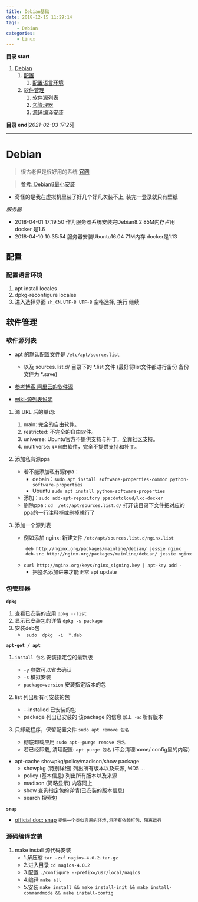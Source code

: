 ```yaml
---
title: Debian基础
date: 2018-12-15 11:29:14
tags: 
    - Debian
categories: 
    - Linux
---
```


**目录 start**

1. [Debian](#debian)
    1. [配置](#配置)
        1. [配置语言环境](#配置语言环境)
    1. [软件管理](#软件管理)
        1. [软件源列表](#软件源列表)
        1. [包管理器](#包管理器)
        1. [源码编译安装](#源码编译安装)

**目录 end**|_2021-02-03 17:25_|
****************************************
# Debian 
> 很古老但是很好用的系统 [官网](https://www.debian.org/index.zh-cn.html)

> [参考: Debian8最小安装](https://www.howtoforge.com/tutorial/debian-8-jessie-minimal-server/)
- 奇怪的是我在虚拟机里装了好几个好几次装不上, 装完一登录就只有壁纸

_服务器_
- 2018-04-01 17:19:50 作为服务器系统安装完Debian8.2 85M内存占用 docker 是1.6
- 2018-04-10 10:35:54 服务器安装Ubuntu16.04 71M内存 docker是1.13

## 配置
### 配置语言环境
1. apt install locales
2. dpkg-reconfigure locales
3. 进入选择界面 `zh_CN.UTF-8 UTF-8` 空格选择, 换行 继续


## 软件管理
### 软件源列表
- apt 的默认配置文件是 `/etc/apt/source.list`
    - 以及 sources.list.d/ 目录下的 *.list 文件 (最好将list文件都进行备份 备份文件为 *.save)

- [参考博客 阿里云的软件源](https://hacpai.com/article/1482807364546?p=1&m=0)
- [wiki-源列表说明](http://wiki.ubuntu.com.cn/%E6%BA%90%E5%88%97%E8%A1%A8)

1. 源 URL 后的单词: 
    1. main: 完全的自由软件。
    1. restricted: 不完全的自由软件。
    1. universe: Ubuntu官方不提供支持与补丁，全靠社区支持。
    1. multiverse: 非自由软件，完全不提供支持和补丁。

1. 添加私有源ppa
    - 若不能添加私有源ppa：
        - debain：`sudo apt install software-properties-common python-software-properties`
        - Ubuntu `sudo apt install python-software-properties`
    - 添加：`sudo add-apt-repository ppa:dotcloud/lxc-docker `
	- 删除ppa : `cd  /etc/apt/sources.list.d/` 打开该目录下文件把对应的ppa的一行注释掉或删掉就行了


1. 添加一个源列表
    - 例如添加 nginx: 新建文件 `/etc/apt/sources.list.d/nginx.list` 
    ```
        deb http://nginx.org/packages/mainline/debian/ jessie nginx
        deb-src http://nginx.org/packages/mainline/debian/ jessie nginx
    ```
    - `curl http://nginx.org/keys/nginx_signing.key | apt-key add -`
        - 把签名添加进来才能正常 apt update

### 包管理器
**`dpkg`**
1. 查看已安装的应用 `dpkg --list`
1. 显示已安装包的详情 `dpkg -s package`
1. 安装deb包
	- ` sudo  dpkg  -i  *.deb`

**`apt-get / apt`**
1. `install 包名`  安装指定包的最新版
    - `-y` 参数可以省去确认
    - `-s` 模拟安装
    - `package=version` 安装指定版本的包

1. list 列出所有可安装的包
    - --installed 已安装的包
    - package 列出已安装的 该package 的信息 `加上 -a`: 所有版本

1. 只卸载程序，保留配置文件 `sudo apt remove 包名`
    - 彻底卸载应用 `sudo apt--purge remove 包名`
    - 若已经卸载, 清理配置: `apt purge 包名` (不会清理home/.config里的内容)

- apt-cache showpkg/policy/madison/show package
    - showpkg (特别详细) 列出所有版本以及来源, MD5 ...
    - policy (基本信息) 列出所有版本以及来源
    - madison (简略显示) 内容同上
    - show 查询指定包的详情(已安装的版本信息)
    - search 搜索包

**`snap`**
- [official doc: snap](https://snapcraft.io/docs/core/usage) `提供一个类似容器的环境,将所有依赖打包，隔离运行`

### 源码编译安装
1. make install 源代码安装
    - 1.解压缩 `tar -zxf nagios-4.0.2.tar.gz ` 
    - 2.进入目录 `cd nagios-4.0.2`
    - 3.配置 `./configure --prefix=/usr/local/nagios  ` 
    - 4.编译 `make all`
    - 5.安装 `make install && make install-init && make install-commandmode && make install-config`
